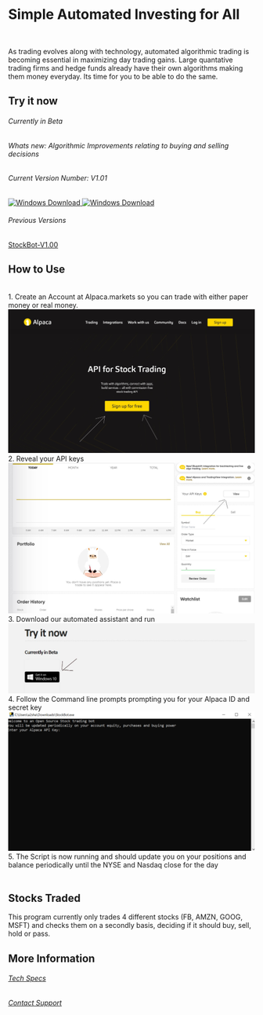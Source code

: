 # Simple Automated Investing for All
<!-- Global site tag (gtag.js) - Google Analytics -->
<script async src="https://www.googletagmanager.com/gtag/js?id=UA-167862552-2"></script>
<script>
  window.dataLayer = window.dataLayer || [];
  function gtag(){dataLayer.push(arguments);}
  gtag('js', new Date());

  gtag('config', 'UA-167862552-2');
</script>

<script data-ad-client="ca-pub-9371724929988937" async src="https://pagead2.googlesyndication.com/pagead/js/adsbygoogle.js"></script>

<br>
<p>As trading evolves along with technology, automated algorithmic trading is becoming essential in maximizing day trading gains. Large quantative trading firms and hedge funds already have their own algorithms making them money everyday. Its time for you to be able to do the same.
</p>
<h2> Try it now </h2>
<h6> Currently in Beta </h6>
<h6> Whats new: Algorithmic Improvements relating to buying and selling decisions</h6>
<h6> Current Version Number: V1.01 </h6>
<a href="windowsRelease/StockBot-V1.01.exe">
         <img alt="Windows Download" src="https://freeiconshop.com/wp-content/uploads/edd/windows-badge.png"
         width="100" height="100">
      </a>
<a href="macRelease/StockBot.exe">
         <img alt="Windows Download" src="https://www.google.com/url?sa=i&url=https%3A%2F%2Fthestempedia.com%2Fproduct%2Fpictoblox%2Fdownload-pictoblox%2F&psig=AOvVaw1L30MrGZgj4m38wdbm81Jb&ust=1596227375233000&source=images&cd=vfe&ved=0CAIQjRxqFwoTCNjv7sTo9eoCFQAAAAAdAAAAABAD"
         width="100" height="100">
      </a>
<h6> Previous Versions </h6>
<a href="windowsRelease/StockBot-V1.01.exe">StockBot-V1.00</a>
<br>
<h2> How to Use </h2>
<br>
1. Create an Account at Alpaca.markets so you can trade with either paper money or real money. <br>
<img src="alpacahome.jpg" alt="Alpaca home">
<br>
2. Reveal your API keys<br>
<img src="revealapikey.jpg" alt="Reveal API Keys">
<br>
3. Download our automated assistant and run <br>
<img src="Trynow.jpg" alt="Try Now">
<br>
4. Follow the Command line prompts prompting you for your Alpaca ID and secret key <br>
<img src="demo.PNG" alt="Try Now">
<br>
5. The Script is now running and should update you on your positions and balance periodically until the NYSE and Nasdaq close for the day <br>
<br>
<h2> Stocks Traded </h2>
This program currently only trades 4 different stocks (FB, AMZN, GOOG, MSFT) and checks them on a secondly basis, deciding if it should buy, sell, hold or pass.
<br>
<h2> More Information </h2>
<h6> <a href="TechnologySpecs.html">Tech Specs</a> </h6>
<h6> <a href="Support.html">Contact Support</a>   </h6>
